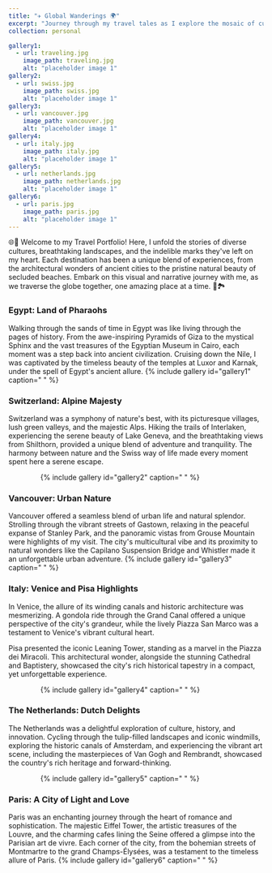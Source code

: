 ```yaml
---
title: "✈️ Global Wanderings 🌍"
excerpt: "Journey through my travel tales as I explore the mosaic of cultures, landscapes, and histories our world offers. From bustling city streets to tranquil countryside, every destination has been a chapter in my book of adventures. <br/><img src='/images/traveling.jpg' alt='Glimpse of a Travel Destination' style='border-radius: 8px; box-shadow: 0 4px 6px rgba(0,0,0,0.1);'>"
collection: personal

gallery1:
  - url: traveling.jpg
    image_path: traveling.jpg
    alt: "placeholder image 1"
gallery2:
  - url: swiss.jpg
    image_path: swiss.jpg
    alt: "placeholder image 1"
gallery3:
  - url: vancouver.jpg
    image_path: vancouver.jpg
    alt: "placeholder image 1"
gallery4:
  - url: italy.jpg
    image_path: italy.jpg
    alt: "placeholder image 1"
gallery5:
  - url: netherlands.jpg
    image_path: netherlands.jpg
    alt: "placeholder image 1"
gallery6:
  - url: paris.jpg
    image_path: paris.jpg
    alt: "placeholder image 1"
---
```


🌐🛄 Welcome to my Travel Portfolio! Here, I unfold the stories of diverse cultures, breathtaking landscapes, and the indelible marks they've left on my heart. Each destination has been a unique blend of experiences, from the architectural wonders of ancient cities to the pristine natural beauty of secluded beaches. Embark on this visual and narrative journey with me, as we traverse the globe together, one amazing place at a time. 🏰🏞️

### Egypt: Land of Pharaohs
Walking through the sands of time in Egypt was like living through the pages of history. From the awe-inspiring Pyramids of Giza to the mystical Sphinx and the vast treasures of the Egyptian Museum in Cairo, each moment was a step back into ancient civilization. Cruising down the Nile, I was captivated by the timeless beauty of the temples at Luxor and Karnak, under the spell of Egypt's ancient allure.
{% include gallery id="gallery1" caption=" " %}

### Switzerland: Alpine Majesty
Switzerland was a symphony of nature's best, with its picturesque villages, lush green valleys, and the majestic Alps. Hiking the trails of Interlaken, experiencing the serene beauty of Lake Geneva, and the breathtaking views from Shilthorn, provided a unique blend of adventure and tranquility. The harmony between nature and the Swiss way of life made every moment spent here a serene escape.
<div style="max-width: 75%; margin: auto;">
{% include gallery id="gallery2" caption=" " %}
</div>

### Vancouver: Urban Nature
Vancouver offered a seamless blend of urban life and natural splendor. Strolling through the vibrant streets of Gastown, relaxing in the peaceful expanse of Stanley Park, and the panoramic vistas from Grouse Mountain were highlights of my visit. The city's multicultural vibe and its proximity to natural wonders like the Capilano Suspension Bridge and Whistler made it an unforgettable urban adventure.
{% include gallery id="gallery3" caption=" " %}

### Italy: Venice and Pisa Highlights
In Venice, the allure of its winding canals and historic architecture was mesmerizing. A gondola ride through the Grand Canal offered a unique perspective of the city's grandeur, while the lively Piazza San Marco was a testament to Venice's vibrant cultural heart.

Pisa presented the iconic Leaning Tower, standing as a marvel in the Piazza dei Miracoli. This architectural wonder, alongside the stunning Cathedral and Baptistery, showcased the city's rich historical tapestry in a compact, yet unforgettable experience.
<div style="max-width: 75%; margin: auto;">
{% include gallery id="gallery4" caption=" " %}
</div>

### The Netherlands: Dutch Delights
The Netherlands was a delightful exploration of culture, history, and innovation. Cycling through the tulip-filled landscapes and iconic windmills, exploring the historic canals of Amsterdam, and experiencing the vibrant art scene, including the masterpieces of Van Gogh and Rembrandt, showcased the country's rich heritage and forward-thinking.
<div style="max-width: 75%; margin: auto;">
{% include gallery id="gallery5" caption=" " %}
</div>

### Paris: A City of Light and Love
Paris was an enchanting journey through the heart of romance and sophistication. The majestic Eiffel Tower, the artistic treasures of the Louvre, and the charming cafes lining the Seine offered a glimpse into the Parisian art de vivre. Each corner of the city, from the bohemian streets of Montmartre to the grand Champs-Élysées, was a testament to the timeless allure of Paris.
{% include gallery id="gallery6" caption=" " %}